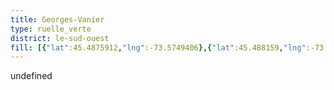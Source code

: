 ```yaml
---
title: Georges-Vanier
type: ruelle_verte
district: le-sud-ouest
fill: [{"lat":45.4875912,"lng":-73.5749406},{"lat":45.488159,"lng":-73.5757881}]
---
```


undefined